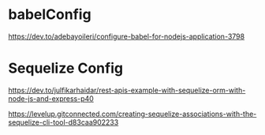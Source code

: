 # babelConfig

https://dev.to/adebayoileri/configure-babel-for-nodejs-application-3798


# Sequelize Config
https://dev.to/julfikarhaidar/rest-apis-example-with-sequelize-orm-with-node-js-and-express-p40


https://levelup.gitconnected.com/creating-sequelize-associations-with-the-sequelize-cli-tool-d83caa902233
